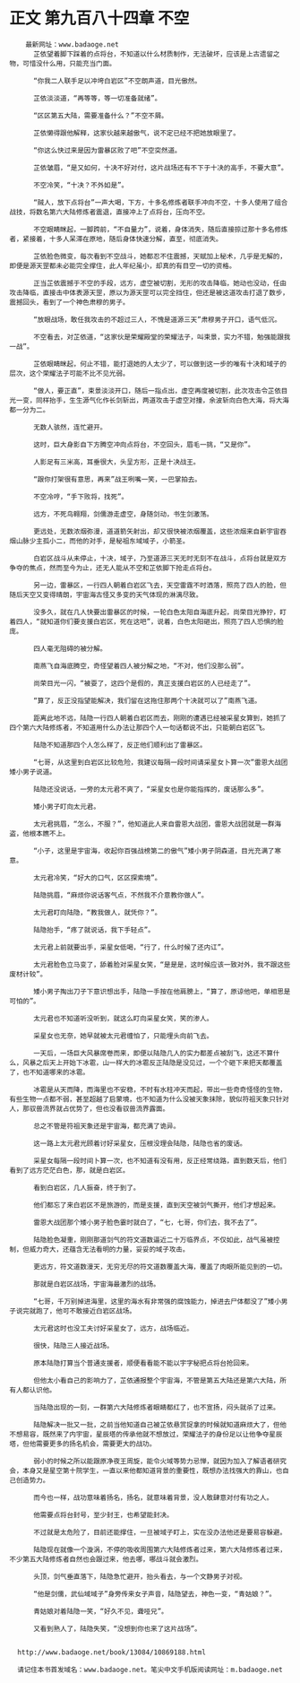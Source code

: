 # 正文 第九百八十四章 不空
        最新网址：www.badaoge.net
          芷依望着脚下踩着的点将台，不知道以什么材质制作，无法破坏，应该是上古遗留之物，可惜没什么用，只能充当门面。
      
          “你我二人联手足以冲垮白岩区”不空朗声道，目光傲然。
      
          芷依淡淡道，“再等等，等一切准备就绪”。
      
          “区区第五大陆，需要准备什么？”不空不屑。
      
          芷依懒得跟他解释，这家伙越来越傲气，说不定已经不把她放眼里了。
      
          “你这么快过来是因为雷暴区败了吧”不空突然道。
      
          芷依皱眉，“是又如何，十决不好对付，这片战场还有不下于十决的高手，不要大意”。
      
          不空冷笑，“十决？不外如是”。
      
          “贼人，放下点将台”一声大喝，下方，十多名修炼者联手冲向不空，十多人使用了组合战技，将数名第六大陆修炼者震退，直接冲上了点将台，压向不空。
      
          不空眼睛眯起，一脚跨前，“不自量力”，说着，身体消失，随后直接掠过那十多名修炼者，紧接着，十多人呆滞在原地，随后身体快速分解，直至，彻底消失。
      
          芷依脸色微变，每次看到不空战斗，她都忍不住震撼，天赋加上秘术，几乎是无解的，即便是源天罡都未必能完全撑住，此人年纪虽小，却真的有目空一切的资格。
      
          正当芷依震撼于不空的手段，远方，虚空被切割，无形的攻击降临，她动也没动，任由攻击降临，直接击中体表源天罡，原以为源天罡可以完全挡住，但还是被这道攻击打退了数步，震撼回头，看到了一个神色肃穆的男子。
      
          “放眼战场，敢任我攻击的不超过三人，不愧是道源三天”肃穆男子开口，语气低沉。
      
          不空看去，对芷依道，“这家伙是荣耀殿堂的荣耀法子，叫束景，实力不错，勉强能跟我一战”。
      
          芷依眼睛眯起，何止不错，能打退她的人太少了，可以做到这一步的唯有十决和域子的层次，这个荣耀法子可能不比不见光弱。
      
          “做人，要正直”，束景淡淡开口，随后一指点出，虚空再度被切割，此次攻击令芷依目光一变，同样抬手，生生源气化作长剑斩出，两道攻击于虚空对撞，余波斩向白色大海，将大海都一分为二。
      
          无数人骇然，连忙避开。
      
          这时，巨大身影自下方腾空冲向点将台，不空回头，眉毛一挑，“又是你”。
      
          人影足有三米高，耳垂很大，头呈方形，正是十决战王。
      
          “跟你打架很有意思，再来”战王咧嘴一笑，一巴掌拍去。
      
          不空冷哼，“手下败将，找死”。
      
          远方，不死鸟翱翔，剑儒游走虚空，身随剑动，书生剑激荡。
      
          更远处，无数浓烟弥漫，道道箭矢射出，却又很快被浓烟覆盖，这些浓烟来自新宇宙吞烟山脉少主孤小二，而他的对手，是秘祖东域域子，小箭圣。
      
          白岩区战斗从未停止，十决，域子，乃至道源三天无时无刻不在战斗，点将台就是双方争夺的焦点，然而至今为止，还无人能从不空和芷依脚下抢走点将台。
      
          另一边，雷暴区，一行四人朝着白岩区飞去，天空雷霆不时洒落，照亮了四人的脸，但随后天空又变得晴朗，宇宙海古怪又多变的天气体现的淋漓尽致。
      
          没多久，就在几人快要出雷暴区的时候，一轮白色太阳自海底升起，尚荣目光狰狞，盯着四人，“就知道你们要支援白岩区，死在这吧”，说着，白色太阳砸出，照亮了四人恐惧的脸庞。
      
          四人毫无阻碍的被分解。
      
          南燕飞自海底腾空，奇怪望着四人被分解之地，“不对，他们没那么弱”。
      
          尚荣目光一闪，“被耍了，这四个是假的，真正支援白岩区的人已经走了”。
      
          “算了，反正没指望能解决，我们留在这拖住那两个十决就可以了”南燕飞道。
      
          距离此地不远，陆隐一行四人朝着白岩区而去，刚刚的遭遇已经被采星女算到，她抓了四个第六大陆修炼者，不知道用什么办法让那四个人一句话都说不出，只能朝白岩区飞。
      
          陆隐不知道那四个人怎么样了，反正他们顺利出了雷暴区。
      
          “七哥，从这里到白岩区比较危险，我建议每隔一段时间请采星女卜算一次”雷恩大战团矮小男子说道。
      
          陆隐还没说话，一旁的太元君不爽了，“采星女也是你能指挥的，废话那么多”。
      
          矮小男子盯向太元君。
      
          太元君挑眉，“怎么，不服？”，他知道此人来自雷恩大战团，雷恩大战团就是一群海盗，他根本瞧不上。
      
          “小子，这里是宇宙海，收起你百强战榜第二的傲气”矮小男子阴森道，目光充满了寒意。
      
          太元君冷笑，“好大的口气，区区探索境”。
      
          陆隐挑眉，“麻烦你说话客气点，不然我不介意教你做人”。
      
          太元君盯向陆隐，“教我做人，就凭你？”。
      
          陆隐抬手，“疼了就说话，我下手轻点”。
      
          太元君上前就要出手，采星女低喝，“行了，什么时候了还内讧”。
      
          太元君脸色立马变了，舔着脸对采星女笑，“是是是，这时候应该一致对外，我不跟这些废材计较”。
      
          矮小男子掏出刀子下意识想出手，陆隐一手按在他肩膀上，“算了，原谅他吧，单相思是可怕的”。
      
          太元君也不知道听没听到，就这么盯向采星女笑，笑的渗人。
      
          采星女也无奈，她早就被太元君缠怕了，只能埋头向前飞去。
      
          一天后，一场巨大风暴席卷而来，即便以陆隐几人的实力都差点被刮飞，这还不算什么，风暴之后天上开始下冰雹，山一样大的冰雹反正陆隐是没见过，一个个砸下来把天都覆盖了，也不知道哪来的冰雹。
      
          冰雹是从天而降，而海里也不安稳，不时有水柱冲天而起，带出一些奇奇怪怪的生物，有些生物一点都不弱，甚至超越了启蒙境，也不知道为什么没被天象抹除，貌似符祖天象只针对人，那驭兽流界就占优势了，但也没看驭兽流界露面。
      
          总之不管是符祖天象还是宇宙海，都充满了诡异。
      
          这一路上太元君光顾着讨好采星女，压根没理会陆隐，陆隐也省的废话。
      
          采星女每隔一段时间卜算一次，也不知道有没有用，反正经常绕路，直到数天后，他们看到了远方茫茫白色，那，就是白岩区。
      
          看到白岩区，几人振奋，终于到了。
      
          他们都忘了来白岩区不是旅游的，而是支援，直到天空被剑气撕开，他们才想起来。
      
          雷恩大战团那个矮小男子脸色霎时就白了，“七，七哥，你们去，我不去了”。
      
          陆隐脸色凝重，刚刚那道剑气的符文道数逼近二十万临界点，不仅如此，战气虽被控制，但威力奇大，还蕴含无法看明的力量，妥妥的域子攻击。
      
          更远方，符文道数漫天，无穷无尽的符文道数覆盖大海，覆盖了肉眼所能见到的一切。
      
          那就是白岩区战场，宇宙海最激烈的战场。
      
          “七哥，千万别掉进海里，这里的海水有非常强的腐蚀能力，掉进去尸体都没了”矮小男子说完就跑了，他可不敢接近白岩区战场。
      
          太元君这时也没工夫讨好采星女了，远方，战场临近。
      
          很快，陆隐三人接近战场。
      
          原本陆隐打算当个普通支援者，顺便看看能不能以宇字秘把点将台抢回来。
      
          但他太小看自己的影响力了，芷依通报整个宇宙海，不管是第五大陆还是第六大陆，所有人都认识他。
      
          当陆隐出现的一刻，一群第六大陆修炼者眼睛都红了，也不宣扬，闷头就杀了过来。
      
          陆隐解决一批又一批，之前当他知道自己被芷依悬赏捉拿的时候就知道麻烦大了，但他不想易容，既然来了内宇宙，星辰塔的传承他就不想放过，荣耀法子的身份足以让他争夺星辰塔，但他需要更多的扬名机会，需要更大的战功。
      
          弱小的时候之所以能跟原净夜王周旋，能令火域等势力忌惮，就因为加入了解语者研究会，本身又是星空第十院学生，一直以来他都知道背景的重要性，既想办法找强大的靠山，也自己创造势力。
      
          而今也一样，战功意味着扬名，扬名，就意味着背景，没人敢肆意对付有功之人。
      
          他需要点将台封号，至少封王，也希望能封决。
      
          不过就是太危险了，目前还能撑住，一旦被域子盯上，实在没办法他还是要易容躲避。
      
          陆隐现在就像一个漩涡，不停的吸收周围第六大陆修炼者过来，第六大陆修炼者过来，不少第五大陆修炼者自然也会跟过来，他去哪，哪战斗就会激烈。
      
          头顶，剑气垂直落下，陆隐急忙避开，抬头看去，与一个文静男子对视。
      
          “他是剑儒，武仙域域子”身旁传来女子声音，陆隐望去，神色一变，“青姑娘？”。
      
          青姑娘对着陆隐一笑，“好久不见，聋哑兄”。
      
          又看到熟人了，陆隐失笑，“没想到你也来了这片战场”。
      
      
      http://www.badaoge.net/book/13084/10869188.html
      
      请记住本书首发域名：www.badaoge.net。笔尖中文手机版阅读网址：m.badaoge.net